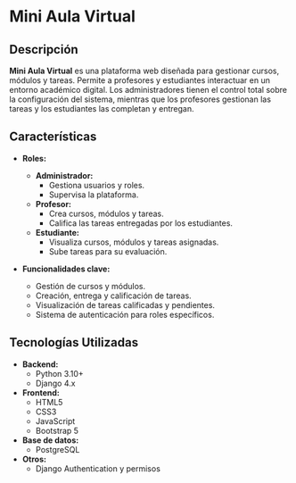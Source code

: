 # Mini Aula Virtual

## Descripción

**Mini Aula Virtual** es una plataforma web diseñada para gestionar cursos, módulos y tareas. Permite a profesores y estudiantes interactuar en un entorno académico digital. Los administradores tienen el control total sobre la configuración del sistema, mientras que los profesores gestionan las tareas y los estudiantes las completan y entregan.

## Características

- **Roles:**
  - **Administrador:** 
    - Gestiona usuarios y roles.
    - Supervisa la plataforma.
  - **Profesor:** 
    - Crea cursos, módulos y tareas.
    - Califica las tareas entregadas por los estudiantes.
  - **Estudiante:** 
    - Visualiza cursos, módulos y tareas asignadas.
    - Sube tareas para su evaluación.

- **Funcionalidades clave:**
  - Gestión de cursos y módulos.
  - Creación, entrega y calificación de tareas.
  - Visualización de tareas calificadas y pendientes.
  - Sistema de autenticación para roles específicos.

## Tecnologías Utilizadas

- **Backend:**
  - Python 3.10+
  - Django 4.x
- **Frontend:**
  - HTML5
  - CSS3
  - JavaScript
  - Bootstrap 5
- **Base de datos:**
  - PostgreSQL 
- **Otros:**
  - Django Authentication y permisos
